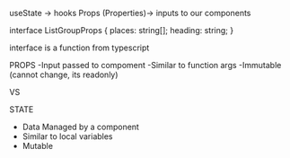 useState -> hooks
Props (Properties)-> inputs to our components

interface ListGroupProps {
  places: string[];
  heading: string;
}

interface is a function from typescript



PROPS 
-Input passed to compoment
-Similar to function args
-Immutable (cannot change, its readonly)

VS

 STATE
 - Data Managed by a component
 - Similar to local variables
 - Mutable